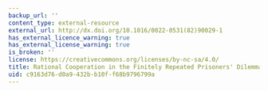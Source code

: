 ```yaml
---
backup_url: ''
content_type: external-resource
external_url: http://dx.doi.org/10.1016/0022-0531(82)90029-1
has_external_licence_warning: true
has_external_license_warning: true
is_broken: ''
license: https://creativecommons.org/licenses/by-nc-sa/4.0/
title: Rational Cooperation in the Finitely Repeated Prisoners' Dilemma
uid: c9163d76-d0a9-432b-b10f-f68b9796799a
---
```

